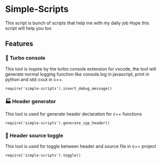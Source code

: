 # Simple-Scripts

This script is bunch of scripts that help me with my daily job
Hope this script will help you too

## Features

### 🚀 Turbo console

This tool is inspire by the turbo console extension for vscode,
the tool will generate normal logging function like console.log in javascript, print in python and std::cout in c++.

`require('simple-scripts').insert_debug_message()`

### 🏭 Header generator

This tool is used for generate header declaration for c++ functions

`require('simple-scripts').generate_cpp_header()`

### 🔄 Header source toggle

This tool is used for toggle between header and source file in c++ project

`require('simple-scripts').toggle()`

